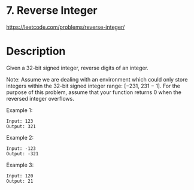 # 7. Reverse Integer

https://leetcode.com/problems/reverse-integer/

# Description

Given a 32-bit signed integer, reverse digits of an integer.

Note:
Assume we are dealing with an environment which could only store integers within the 32-bit 
signed integer range: [−231,  231 − 1]. For the purpose of this problem, assume that your 
function returns 0 when the reversed integer overflows.

Example 1:
```
Input: 123
Output: 321
```

Example 2:
```
Input: -123
Output: -321
```

Example 3:
```
Input: 120
Output: 21
```


